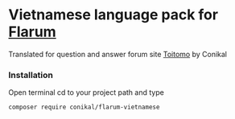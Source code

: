 # Vietnamese language pack for [Flarum](http://flarum.org/)

Translated for question and answer forum site [Toitomo](https://toitomo.com/) by Conikal


### Installation

Open terminal cd to your project path and type

```
composer require conikal/flarum-vietnamese
